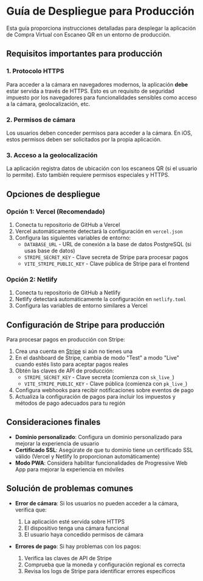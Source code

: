 # Guía de Despliegue para Producción

Esta guía proporciona instrucciones detalladas para desplegar la aplicación de Compra Virtual con Escaneo QR en un entorno de producción.

## Requisitos importantes para producción

### 1. Protocolo HTTPS

Para acceder a la cámara en navegadores modernos, la aplicación **debe** estar servida a través de HTTPS. Esto es un requisito de seguridad impuesto por los navegadores para funcionalidades sensibles como acceso a la cámara, geolocalización, etc.

### 2. Permisos de cámara

Los usuarios deben conceder permisos para acceder a la cámara. En iOS, estos permisos deben ser solicitados por la propia aplicación.

### 3. Acceso a la geolocalización

La aplicación registra datos de ubicación con los escaneos QR (si el usuario lo permite). Esto también requiere permisos especiales y HTTPS.

## Opciones de despliegue

### Opción 1: Vercel (Recomendado)

1. Conecta tu repositorio de GitHub a Vercel
2. Vercel automáticamente detectará la configuración en `vercel.json`
3. Configura las siguientes variables de entorno:
   - `DATABASE_URL` - URL de conexión a la base de datos PostgreSQL (si usas base de datos)
   - `STRIPE_SECRET_KEY` - Clave secreta de Stripe para procesar pagos
   - `VITE_STRIPE_PUBLIC_KEY` - Clave pública de Stripe para el frontend

### Opción 2: Netlify

1. Conecta tu repositorio de GitHub a Netlify
2. Netlify detectará automáticamente la configuración en `netlify.toml`
3. Configura las variables de entorno similares a Vercel

## Configuración de Stripe para producción

Para procesar pagos en producción con Stripe:

1. Crea una cuenta en [Stripe](https://stripe.com) si aún no tienes una
2. En el dashboard de Stripe, cambia de modo "Test" a modo "Live" cuando estés listo para aceptar pagos reales
3. Obtén las claves de API de producción:
   - `STRIPE_SECRET_KEY` - Clave secreta (comienza con `sk_live_`)
   - `VITE_STRIPE_PUBLIC_KEY` - Clave pública (comienza con `pk_live_`)
4. Configura webhooks para recibir notificaciones sobre eventos de pago
5. Actualiza la configuración de pagos para incluir los impuestos y métodos de pago adecuados para tu región

## Consideraciones finales

- **Dominio personalizado**: Configura un dominio personalizado para mejorar la experiencia de usuario
- **Certificado SSL**: Asegúrate de que tu dominio tiene un certificado SSL válido (Vercel y Netlify lo proporcionan automáticamente)
- **Modo PWA**: Considera habilitar funcionalidades de Progressive Web App para mejorar la experiencia en móviles

## Solución de problemas comunes

- **Error de cámara**: Si los usuarios no pueden acceder a la cámara, verifica que:
  1. La aplicación esté servida sobre HTTPS
  2. El dispositivo tenga una cámara funcional
  3. El usuario haya concedido permisos de cámara

- **Errores de pago**: Si hay problemas con los pagos:
  1. Verifica las claves de API de Stripe
  2. Comprueba que la moneda y configuración regional es correcta
  3. Revisa los logs de Stripe para identificar errores específicos